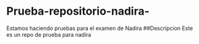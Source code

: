 # Prueba-repositorio-nadira-
Estamos haciendo pruebas para el examen de Nadira 
##Descripcion
Este es un repo de prueba para nadira 
